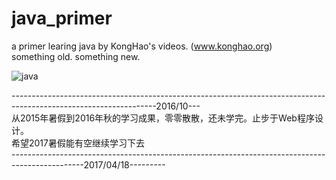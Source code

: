 # java_primer

a primer learing java by KongHao's videos.           (www.konghao.org)  
something old.
something new.

  ![java](http://c.hiphotos.baidu.com/baike/w%3D268%3Bg%3D0/sign=ad76c3ad9d16fdfad86cc1e88cb4eb69/a08b87d6277f9e2f0d91258e1f30e924b999f38b.jpg)

------------------------------------------------------------------------------------------------------------------2016/10---   
从2015年暑假到2016年秋的学习成果，零零散散，还未学完。止步于Web程序设计。   
希望2017暑假能有空继续学习下去   
------------------------------------------------------------------------------------------------2017/04/18---------   
